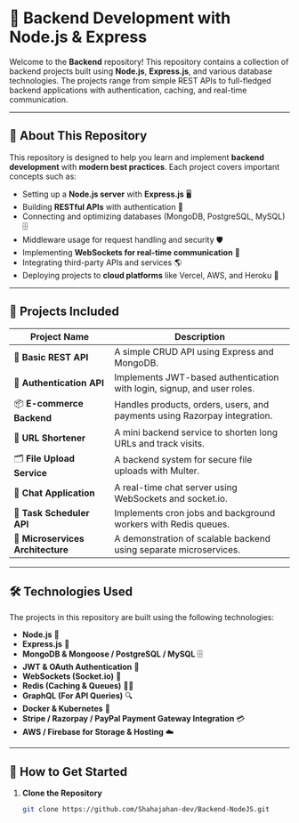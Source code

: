 # 🚀 Backend Development with Node.js & Express  

Welcome to the **Backend** repository! This repository contains a collection of backend projects built using **Node.js**, **Express.js**, and various database technologies. The projects range from simple REST APIs to full-fledged backend applications with authentication, caching, and real-time communication.  

---

## 📌 About This Repository  

This repository is designed to help you learn and implement **backend development** with **modern best practices**. Each project covers important concepts such as:  

- Setting up a **Node.js server** with **Express.js** 🖥️  
- Building **RESTful APIs** with authentication 🔑  
- Connecting and optimizing databases (MongoDB, PostgreSQL, MySQL) 🗄️  
- Middleware usage for request handling and security 🛡️  
- Implementing **WebSockets for real-time communication** 📡  
- Integrating third-party APIs and services 🌎  
- Deploying projects to **cloud platforms** like Vercel, AWS, and Heroku 🚀  

---

## 📂 **Projects Included**  

| Project Name        | Description |
|--------------------|-------------|
| 📌 **Basic REST API** | A simple CRUD API using Express and MongoDB. |
| 🔑 **Authentication API** | Implements JWT-based authentication with login, signup, and user roles. |
| 📦 **E-commerce Backend** | Handles products, orders, users, and payments using Razorpay integration. |
| 🔗 **URL Shortener** | A mini backend service to shorten long URLs and track visits. |
| 🗂 **File Upload Service** | A backend system for secure file uploads with Multer. |
| 🎤 **Chat Application** | A real-time chat server using WebSockets and socket.io. |
| 🚀 **Task Scheduler API** | Implements cron jobs and background workers with Redis queues. |
| 🔧 **Microservices Architecture** | A demonstration of scalable backend using separate microservices. |

---

## 🛠 **Technologies Used**  

The projects in this repository are built using the following technologies:  

- **Node.js** 🌿  
- **Express.js** 🚀  
- **MongoDB & Mongoose / PostgreSQL / MySQL** 🗄️  
- **JWT & OAuth Authentication** 🔐  
- **WebSockets (Socket.io)** 📡  
- **Redis (Caching & Queues)** 🧑‍🚀  
- **GraphQL (For API Queries)** 🔍  
- **Docker & Kubernetes** 🐳  
- **Stripe / Razorpay / PayPal Payment Gateway Integration** 💳  
- **AWS / Firebase for Storage & Hosting** ☁️  

---

## 🔧 **How to Get Started**  

1. **Clone the Repository**  
   ```bash
   git clone https://github.com/Shahajahan-dev/Backend-NodeJS.git
```
